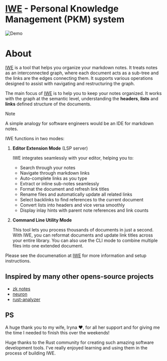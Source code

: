 # [IWE](https://iwe.md) - Personal Knowledge Management (PKM) system

![Demo](https://iwe.md/docs/demo.gif)

# About

[IWE](https://iwe.md) is a tool that helps you organize your markdown notes. It treats notes as an interconnected graph, where each document acts as a sub-tree and the links are the edges connecting them. It supports various operations designed to assist with navigating and restructuring the graph.

The main focus of [IWE](https://iwe.md) is to help you to keep your notes organized. It works with the graph at the semantic level, understanding the **headers**, **lists** and **links** defined structure of the documents.

> [!NOTE]
>
> A simple analogy for software engineers would be an IDE for markdown notes.

IWE functions in two modes:

1.  **Editor Extension Mode** (LSP server)

    IWE integrates seamlessly with your editor, helping you to:

    - Search through your notes
    - Navigate through markdown links
    - Auto-complete links as you type
    - Extract or inline sub-notes seamlessly
    - Format the document and refresh link titles
    - Rename files and automatically update all related links
    - Select backlinks to find references to the current document
    - Convert lists into headers and vice versa smoothly
    - Display inlay hints with parent note references and link counts

2.  **Command Line Utility Mode**

    This tool lets you process thousands of documents in just a second. With IWE, you can reformat documents and update link titles across your entire library. You can also use the CLI mode to combine multiple files into one extended document.

Please see the documenation at [IWE](https://iwe.md) for more information and setup instructions.

## Inspired by many other opens-source projects

- [zk notes](https://github.com/zk-org/zk)
- [neuron](https://github.com/srid/neuron)
- [rust-analyzer](https://rust-analyzer.github.io)

## PS

A huge thank you to my wife, Iryna ❤️, for all her support and for giving me the time I needed to finish this over the weekends!

Huge thanks to the Rust community for creating such amazing software development tools. I've really enjoyed learning and using them in the process of building IWE.
